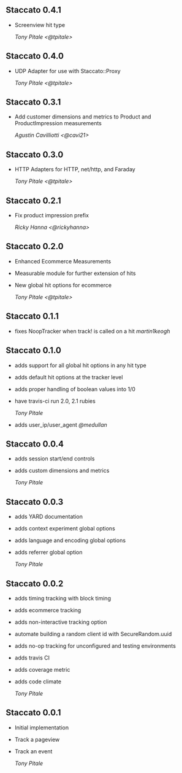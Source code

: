 ## Staccato 0.4.1 ##

*   Screenview hit type

    *Tony Pitale <@tpitale>*

## Staccato 0.4.0 ##

*   UDP Adapter for use with Staccato::Proxy

    *Tony Pitale <@tpitale>*

## Staccato 0.3.1 ##

*   Add customer dimensions and metrics to Product and ProductImpression measurements

    *Agustin Cavilliotti <@cavi21>*

## Staccato 0.3.0 ##

*   HTTP Adapters for HTTP, net/http, and Faraday

    *Tony Pitale <@tpitale>*

## Staccato 0.2.1 ##

*   Fix product impression prefix

    *Ricky Hanna <@rickyhanna>*

## Staccato 0.2.0 ##

*   Enhanced Ecommerce Measurements
*   Measurable module for further extension of hits
*   New global hit options for ecommerce

    *Tony Pitale <@tpitale>*

## Staccato 0.1.1 ##

*   fixes NoopTracker when track! is called on a hit *martin1keogh*

## Staccato 0.1.0 ##

*   adds support for all global hit options in any hit type
*   adds default hit options at the tracker level
*   adds proper handling of boolean values into 1/0
*   have travis-ci run 2.0, 2.1 rubies

    *Tony Pitale*

*   adds user_ip/user_agent *@medullan*

## Staccato 0.0.4 ##

*   adds session start/end controls
*   adds custom dimensions and metrics

    *Tony Pitale*

## Staccato 0.0.3 ##

*   adds YARD documentation
*   adds context experiment global options
*   adds language and encoding global options
*   adds referrer global option

    *Tony Pitale*

## Staccato 0.0.2 ##

*   adds timing tracking with block timing
*   adds ecommerce tracking
*   adds non-interactive tracking option
*   automate building a random client id with SecureRandom.uuid
*   adds no-op tracking for unconfigured and testing environments
*   adds travis CI
*   adds coverage metric
*   adds code climate

    *Tony Pitale*

## Staccato 0.0.1 ##

*   Initial implementation
*   Track a pageview
*   Track an event

    *Tony Pitale*
